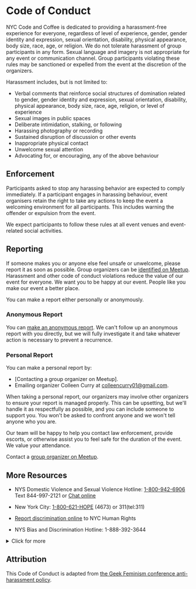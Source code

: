 # Code of Conduct

NYC Code and Coffee is dedicated to providing a harassment-free experience for everyone, regardless of level of experience, gender, gender identity and expression, sexual orientation, disability, physical appearance, body size, race, age, or religion. We do not tolerate harassment of group participants in any form. Sexual language and imagery is not appropriate for any event or communication channel. Group participants violating these rules may be sanctioned or expelled from the event at the discretion of the organizers.

Harassment includes, but is not limited to:

- Verbal comments that reinforce social structures of domination related to gender, gender identity and expression, sexual orientation, disability, physical appearance, body size, race, age, religion, or level of experience
- Sexual images in public spaces
- Deliberate intimidation, stalking, or following
- Harassing photography or recording
- Sustained disruption of discussion or other events
- Inappropriate physical contact
- Unwelcome sexual attention
- Advocating for, or encouraging, any of the above behaviour

## Enforcement

Participants asked to stop any harassing behavior are expected to comply immediately. If a participant engages in harassing behaviour, event organisers retain the right to take any actions to keep the event a welcoming environment for all participants. This includes warning the offender or expulsion from the event.

We expect participants to follow these rules at all event venues and event-related social activities.

## Reporting

If someone makes you or anyone else feel unsafe or unwelcome, please report it as soon as possible. Group organizers can be [identified on Meetup][1]. Harassment and other code of conduct violations reduce the value of our event for everyone. We want you to be happy at our event. People like you make our event a better place.

You can make a report either personally or anonymously.

### Anonymous Report

You can [make an anonymous report](https://forms.gle/5pJDSdhBZx5ibCMk8). We can't follow up an anonymous report with you directly, but we will fully investigate it and take whatever action is necessary to prevent a recurrence.

### Personal Report

You can make a personal report by:

- [Contacting a group organizer on Meetup].
- Emailing organizer Colleen Curry at [colleencurry01@gmail.com](mailto:colleencurry01@gmail.com?subject=URGENT:%20NYC%20Code%20and%20Coffee%20Code%20of%20Conduct%20violation).


When taking a personal report, our organizers may involve other organizers to ensure your report is managed properly. This can be upsetting, but we'll handle it as respectfully as possible, and you can include someone to support you. You won't be asked to confront anyone and we won't tell anyone who you are.

Our team will be happy to help you contact law enforcement, provide escorts, or otherwise assist you to feel safe for the duration of the event. We value your attendance.

Contact a [group organizer on Meetup][1].

## More Resources

- NYS Domestic Violence and Sexual Violence Hotline: 
  [1-800-942-6906](tel:8009426906)
  Text 844-997-2121 or [Chat online](https://opdv.ny.gov/)

- New York City: [1-800-621-HOPE](tel:8006214673) (4673) or 311(tel:311)

- [Report discrimination online](https://www1.nyc.gov/site/cchr/about/report-discrimination.page) to NYC Human Rights

- NYS Bias and Discrimination Hotline: 1-888-392-3644

<details>
  <summary>Click for more</summary>
  
- [NYS Rape Crisis Centers](https://www.nyscasa.org/get-help/find-your-local-rape-crisis-program/)
- [NYS DOH Sexual Violence Prevention Program](https://www.health.ny.gov/prevention/sexual_violence/)
- [NY Crime Victim Assistance Programs](https://ovs.ny.gov/locate-program)
- [1 in 6 (for male survivors of sexual abuse or assault)](https://1in6.org/)
- [Trans Lifeline](https://translifeline.org/): 1-877-565-8860

</details>

## Attribution

This Code of Conduct is adapted from [the Geek Feminism conference anti-harassment policy](http://geekfeminism.wikia.com/wiki/Conference_anti-harassment/Policy).

[1]: https://www.meetup.com/new-york-code-coffee/members/?op=leaders